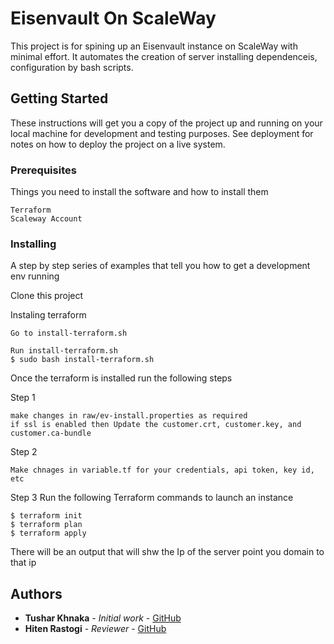 # Eisenvault On ScaleWay

This project is for spining up an Eisenvault instance on ScaleWay with minimal effort. It automates the creation of server installing dependenceis, configuration by bash scripts.

## Getting Started

These instructions will get you a copy of the project up and running on your local machine for development and testing purposes. See deployment for notes on how to deploy the project on a live system.

### Prerequisites

Things you need to install the software and how to install them

```
Terraform
Scaleway Account

```

### Installing

A step by step series of examples that tell you how to get a development env running

Clone this project

Instaling terraform 

```
Go to install-terraform.sh 

Run install-terraform.sh
$ sudo bash install-terraform.sh
```
Once the terraform is installed run the following steps

Step 1
```
make changes in raw/ev-install.properties as required
if ssl is enabled then Update the customer.crt, customer.key, and customer.ca-bundle 
```

Step 2 
```
Make chnages in variable.tf for your credentials, api token, key id, etc
```

Step 3 Run the following Terraform commands to launch an instance

```
$ terraform init
$ terraform plan 
$ terraform apply
```

There will be an output that will shw the Ip of the server point you domain to that ip

## Authors

* **Tushar Khnaka** - *Initial work* - [GitHub](https://github.com/tusharkhanka)
* **Hiten Rastogi** - *Reviewer* - [GitHub](https://github.com/rastoh)

